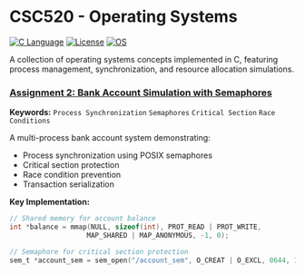 # CSC520 - Operating Systems

[![C Language](https://img.shields.io/badge/Language-C-blue.svg)](https://en.wikipedia.org/wiki/C_(programming_language))
[![License](https://img.shields.io/badge/License-MIT-green.svg)](LICENSE)
[![OS](https://img.shields.io/badge/OS-Linux-orange.svg)](https://ubuntu.com/)

A collection of operating systems concepts implemented in C, featuring process management, synchronization, and resource allocation simulations.


### [Assignment 2: Bank Account Simulation with Semaphores](./assignment2/)
**Keywords:** `Process Synchronization` `Semaphores` `Critical Section` `Race Conditions`

A multi-process bank account system demonstrating:
- Process synchronization using POSIX semaphores
- Critical section protection
- Race condition prevention
- Transaction serialization

**Key Implementation:**
```c
// Shared memory for account balance
int *balance = mmap(NULL, sizeof(int), PROT_READ | PROT_WRITE, 
                   MAP_SHARED | MAP_ANONYMOUS, -1, 0);

// Semaphore for critical section protection
sem_t *account_sem = sem_open("/account_sem", O_CREAT | O_EXCL, 0644, 1);
